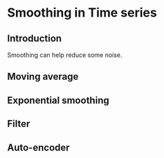 # Smoothing in Time series

## Introduction
Smoothing can help reduce some noise.

## Moving average

## Exponential smoothing

## Filter


## Auto-encoder